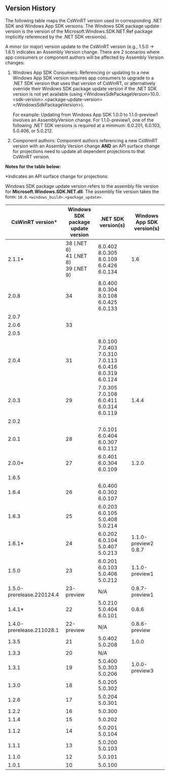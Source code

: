 ## Version History

The following table maps the CsWinRT version used in corresponding .NET SDK and Windows App SDK versions. The Windows SDK package update version is the version of the Microsoft.Windows.SDK.NET.Ref package implicitly referenced by the .NET SDK version(s). 

A minor (or major) version update to the CsWinRT version (e.g., 1.5.0 -> 1.6.1) indicates an Assembly Version change. There are 2 scenarios where app consumers or component authors will be affected by Assembly Version changes: 

1. Windows App SDK Consumers: Referencing or updating to a new Windows App SDK version requires app consumers to upgrade to a .NET SDK version that uses that version of CsWinRT, or alternatively override their Windows SDK package update version if the .NET SDK version is not yet available (using \<WindowsSdkPackageVersion>10.0.\<sdk-version>.\<package-update-version>\</WindowsSdkPackageVersion>).

    For example: Updating from Windows App SDK 1.0.0 to 1.1.0-preview1 involves an AssemblyVersion change. For 1.1.0-preview1, one of the following .NET SDK versions is required at a minimum: 6.0.201, 6.0.103, 5.0.406, or 5.0.212.

2. Component authors: Component authors referencing a new CsWinRT version with an Assembly Version change **AND** an  API surface change for projections need to update all dependent projections to that CsWinRT version.

**Notes for the table below:**

\*Indicates an API surface change for projections.

Windows SDK package update version refers to the assembly file version for **Microsoft.Windows.SDK.NET.dll**. The assembly file version takes the form: `10.0.<windows_build>.<package_update>`.

| CsWinRT version* | Windows SDK <br> package update version | .NET SDK version(s) | Windows App SDK version(s) | 
|-|-|-|-|
| 2.1.1* | 38 (.NET 6) <br> 41 (.NET 8) <br> 39 (.NET 9) | 8.0.402 <br> 8.0.305 <br> 8.0.109 <br> 6.0.426 <br> 6.0.134 | 1.6 |
| 2.0.8 | 34 | 8.0.400 <br> 8.0.304 <br> 8.0.108 <br> 6.0.425 <br> 6.0.133 | |
| 2.0.7 |  | | |
| 2.0.6 | 33 | | |
| 2.0.5 |  | | |
| 2.0.4 | 31 | 8.0.100 <br> 7.0.403 <br> 7.0.310 <br> 7.0.113 <br> 6.0.416 <br> 6.0.319 <br> 6.0.124 | |
| 2.0.3 | 29 | 7.0.305 <br> 7.0.108 <br> 6.0.411 <br> 6.0.314 <br> 6.0.119 | 1.4.4 |
| 2.0.2 |  | | |
| 2.0.1 | 28 | 7.0.101 <br> 6.0.404 <br> 6.0.307 <br> 6.0.112 | |
| 2.0.0* | 27 | 6.0.401 <br> 6.0.304 <br> 6.0.109 | 1.2.0 |
| 1.6.5 |  | | |
| 1.6.4 | 26 | 6.0.400 <br> 6.0.302 <br> 6.0.107 | |
| 1.6.3 | 25 | 6.0.203 <br> 6.0.105 <br> 5.0.408 <br> 5.0.214 | |
| 1.6.1* | 24 | 6.0.202 <br> 6.0.104 <br> 5.0.407 <br> 5.0.213 | 1.1.0-preview2 <br> 0.8.7 |
| 1.5.0 | 23 | 6.0.201 <br> 6.0.103 <br> 5.0.406 <br> 5.0.212 | 1.1.0-preview1 <br> |
| 1.5.0-prerelease.220124.4 | 23-preview|  N/A | 0.8.7-preview1
| 1.4.1* | 22 | 5.0.210 <br> 5.0.404 <br> 6.0.101 | 0.8.6 |
| 1.4.0-prerelease.211028.1 | 22-preview | N/A | 0.8.6-preview
| 1.3.5 | 21 | 5.0.402 <br> 5.0.208 | 1.0.0 |
| 1.3.3 | 20 | N/A |  |
| 1.3.1 | 19 | 5.0.400 <br> 5.0.303 <br> 5.0.206 | 1.0.0-preview3 |
| 1.3.0 | 18 | 5.0.205 <br> 5.0.302 |  |
| 1.2.6 | 17 | 5.0.204 <br> 5.0.301 |  |
| 1.2.2 | 16 | 5.0.300 | |
| 1.1.4 | 15 | 5.0.202 | |
| 1.1.2 | 14 | 5.0.201 <br> 5.0.104 | |
| 1.1.1 | 13 | 5.0.200 <br> 5.0.103 | |
| 1.1.0 | 12 | 5.0.101 | |
| 1.0.1 | 10 | 5.0.100 | |
